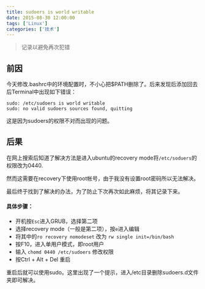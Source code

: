 ```yaml
---
title: sudoers is world writable
date: 2015-08-30 12:00:00
tags: ['Linux']
categories: ['技术']
---
```

> 记录以避免再次犯错

## 前因
今天修改.bashrc中的环境配置时，不小心把$PATH删除了。后来发现后添加回去后Terminal中出现如下错误：

	sudo: /etc/sudoers is world writable
	sudo: no valid sudoers sources found, quitting

<!--more-->

这是因为sudoers的权限不对而出现的问题。

## 后果
在网上搜索后知道了解决方法是进入ubuntu的recovery mode将`/etc/soduers`的权限改为0440.

然而这需要在recovery下使用root帐号，由于我没有设置root密码所以无法解决。

最后终于找到了解决的办法，为了防止下次再次如此麻烦，将其记录下来。

#### 具体步骤：
- 开机按`Esc`进入GRUB，选择第二项
- 选择recovery mode（一般是第二项），按`e`进入编辑
- 将其中的`ro recovery nomodeset` 改为 `rw single init=/bin/bash`
- 按F10，进入单用户模式，即root用户
- 输入 `chomd 0440 /etc/sudoers` 修改权限
- 按Ctrl + Alt + Del 重启

重启后就可以使用sudo。这里出现了一个提示，进入/etc目录删除sudoers.d文件夹即可解决。
